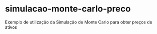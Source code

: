# simulacao-monte-carlo-preco
Exemplo de utilização da Simulação de Monte Carlo para obter preços de ativos
